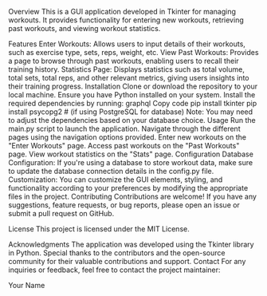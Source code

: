 Overview
This is a GUI application developed in Tkinter for managing workouts. It provides functionality for entering new workouts, retrieving past workouts, and viewing workout statistics.

Features
Enter Workouts: Allows users to input details of their workouts, such as exercise type, sets, reps, weight, etc.
View Past Workouts: Provides a page to browse through past workouts, enabling users to recall their training history.
Statistics Page: Displays statistics such as total volume, total sets, total reps, and other relevant metrics, giving users insights into their training progress.
Installation
Clone or download the repository to your local machine.
Ensure you have Python installed on your system.
Install the required dependencies by running:
graphql
Copy code
pip install tkinter
pip install psycopg2  # (if using PostgreSQL for database)
Note: You may need to adjust the dependencies based on your database choice.
Usage
Run the main.py script to launch the application.
Navigate through the different pages using the navigation options provided.
Enter new workouts on the "Enter Workouts" page.
Access past workouts on the "Past Workouts" page.
View workout statistics on the "Stats" page.
Configuration
Database Configuration: If you're using a database to store workout data, make sure to update the database connection details in the config.py file.
Customization: You can customize the GUI elements, styling, and functionality according to your preferences by modifying the appropriate files in the project.
Contributing
Contributions are welcome! If you have any suggestions, feature requests, or bug reports, please open an issue or submit a pull request on GitHub.

License
This project is licensed under the MIT License.

Acknowledgments
The application was developed using the Tkinter library in Python.
Special thanks to the contributors and the open-source community for their valuable contributions and support.
Contact
For any inquiries or feedback, feel free to contact the project maintainer:

Your Name
